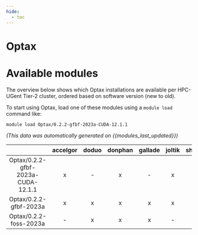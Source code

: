 ```yaml
---
hide:
  - toc
---
```


Optax
=====

# Available modules


The overview below shows which Optax installations are available per HPC-UGent Tier-2 cluster, ordered based on software version (new to old).

To start using Optax, load one of these modules using a `module load` command like:

```shell
module load Optax/0.2.2-gfbf-2023a-CUDA-12.1.1
```

*(This data was automatically generated on {{modules_last_updated}})*  

| |accelgor|doduo|donphan|gallade|joltik|shinx|skitty|
| :---: | :---: | :---: | :---: | :---: | :---: | :---: | :---: |
|Optax/0.2.2-gfbf-2023a-CUDA-12.1.1|x|-|x|-|x|-|-|
|Optax/0.2.2-gfbf-2023a|x|x|x|x|x|x|x|
|Optax/0.2.2-foss-2023a|-|x|x|x|-|x|-|

